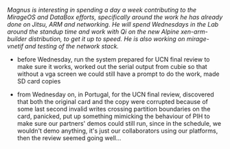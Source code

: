 *Magnus is interesting in spending a day a week contributing to the MirageOS and DataBox efforts, specifically around the work he has already done on Jitsu, ARM and networking. He will spend Wednesdays in the Lab around the standup time and work with Qi on the new Alpine xen-arm-builder distribution, to get it up to speed. He is also working on mirage-vnetif and testing of the network stack.*

- before Wednesday, run the system prepared for UCN final review to make sure it works, worked out the serial output from cubie so that without a vga screen we could still have a prompt to do the work, made SD card copies

- from Wednesday on, in Portugal, for the UCN final review, discovered that both the original card and the copy were corrupted because of some last second invalid writes crossing partition boundaries on the card, panicked, put up something mimicking the behaviour of PIH to make sure our partners' demos could still run, since in the schedule, we wouldn't demo anything, it's just our collaborators using our platforms, then the review seemed going well...
